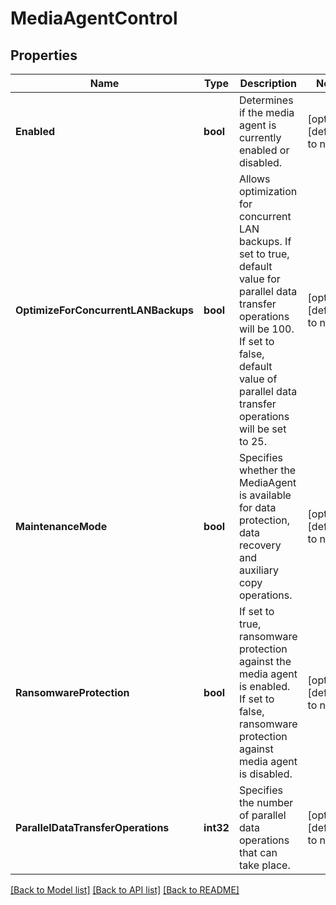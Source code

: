 # MediaAgentControl

## Properties
Name | Type | Description | Notes
------------ | ------------- | ------------- | -------------
**Enabled** | **bool** | Determines if the media agent is currently enabled or disabled. | [optional] [default to null]
**OptimizeForConcurrentLANBackups** | **bool** | Allows optimization for concurrent LAN backups. If set to true, default value for parallel data transfer operations will be 100. If set to false, default value of parallel data transfer operations will be set to 25. | [optional] [default to null]
**MaintenanceMode** | **bool** | Specifies whether the MediaAgent is available for data protection, data recovery and auxiliary copy operations. | [optional] [default to null]
**RansomwareProtection** | **bool** | If set to true, ransomware protection against the media agent is enabled. If set to false, ransomware protection against media agent is disabled. | [optional] [default to null]
**ParallelDataTransferOperations** | **int32** | Specifies the number of parallel data operations that can take place.  | [optional] [default to null]

[[Back to Model list]](../README.md#documentation-for-models) [[Back to API list]](../README.md#documentation-for-api-endpoints) [[Back to README]](../README.md)

